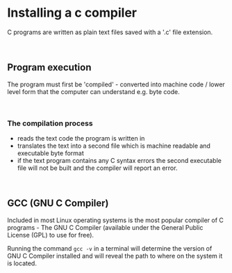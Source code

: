# Installing a c compiler

C programs are written as plain text files saved with a '.c' file extension.  

<br>

## Program execution

The program must first be 'compiled' - converted into machine code / lower level form that the computer can understand e.g. byte code.

<br>

### The compilation process

- reads the text code the program is written in
- translates the text into a second file which is machine readable and executable byte format
- if the text program contains any C syntax errors the second executable file will not be built and the compiler will report an error. 

<br>

## GCC (GNU C Compiler) 

Included in most Linux operating systems is the most popular compiler of C programs - The GNU C Compiler (available under the General Public License (GPL) to use for free).

Running the command `gcc -v` in a terminal will determine the version of GNU C Compiler installed and will reveal the path to where on the system it is located.
